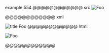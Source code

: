 example 554
@@@@@@@@@@@@ src
![Foo][]

[foo]: /url "title"
@@@@@@@@@@@@ xml
<?xml version="1.0" encoding="UTF-8"?>
<!DOCTYPE document SYSTEM "CommonMark.dtd">
<document xmlns="http://commonmark.org/xml/1.0">
  <paragraph>
    <image destination="/url" title="title">
      <text>Foo</text>
    </image>
  </paragraph>
</document>
@@@@@@@@@@@@ html
<p><img src="/url" alt="Foo" title="title" /></p>
@@@@@@@@@@@@
